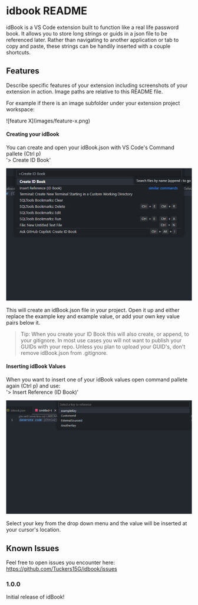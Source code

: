 # idbook README

idBook is a VS Code extension built to function like a real life password book. It allows you to store long strings or guids in a json file to be referenced later. Rather than navigating to another application or tab to copy and paste, these strings can be handily inserted with a couple shortcuts. 

## Features

Describe specific features of your extension including screenshots of your extension in action. Image paths are relative to this README file.

For example if there is an image subfolder under your extension project workspace:

\!\[feature X\]\(images/feature-x.png\)

#### Creating your idBook

You can create and open your idBook.json with VS Code's Command pallete (Ctrl p) <br />  '> Create ID Book'

![create Command](images/createCommand.png)

This will create an idBook.json file in your project. Open it up and either replace the example key and example value, or add your own key value pairs below it. 

>Tip: When you create your ID Book this will also create, or append, to your gitignore. In most use cases you will not want to publish your GUIDs with your repo. Unless you plan to upload your GUID's, don't remove idBook.json from .gitignore.

#### Inserting idBook Values

When you want to insert one of your idBook values open command pallete again (Ctrl p) and use: <br />
'> Insert Reference (ID Book)'

![insert Command](images/insertCommand.png)

Select your key from the drop down menu and the value will be inserted at your cursor's location.


## Known Issues

Feel free to open issues you encounter here: https://github.com/Tuckers15G/idbook/issues

### 1.0.0

Initial release of idBook!

